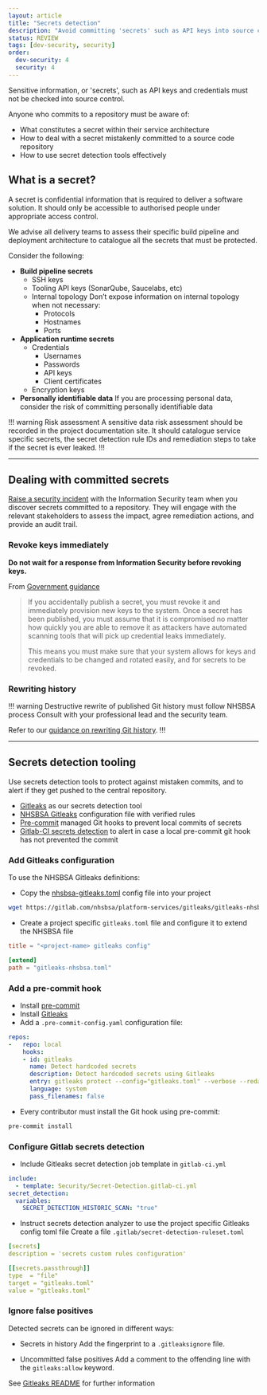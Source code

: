 ```yaml
---
layout: article
title: "Secrets detection"
description: "Avoid committing 'secrets' such as API keys into source control"
status: REVIEW
tags: [dev-security, security]
order: 
  dev-security: 4
  security: 4
---
```

Sensitive information, or 'secrets', such as API keys and credentials must not be checked into source control.

Anyone who commits to a repository must be aware of:

* What constitutes a secret within their service architecture
* How to deal with a secret mistakenly committed to a source code repository
* How to use secret detection tools effectively

## What is a secret?

A secret is confidential information that is required to deliver a software solution. It should only be accessible to authorised people under appropriate access control.

We advise all delivery teams to assess their specific build pipeline and deployment architecture to catalogue all the secrets that must be protected.

Consider the following:

* __Build pipeline secrets__
  * SSH keys
  * Tooling API keys (SonarQube, Saucelabs, etc)
  * Internal topology
    Don’t expose information on internal topology when not necessary:
    * Protocols
    * Hostnames
    * Ports
* __Application runtime secrets__
  * Credentials
    * Usernames
    * Passwords
    * API keys
    * Client certificates
  * Encryption keys
* __Personally identifiable data__
  If you are processing personal data, consider the risk of committing personally identifiable data

!!! warning Risk assessment
A sensitive data risk assessment should be recorded in the project documentation site.
It should catalogue service specific secrets, the secret detection rule IDs and remediation steps to take if the secret is ever leaked.
!!!

---

## Dealing with committed secrets

[Raise a security incident](../../security) with the Information Security team when you discover secrets committed to a repository. They will engage with the relevant stakeholders to assess the impact, agree remediation actions, and provide an audit trail.

### Revoke keys immediately

__Do not wait for a response from Information Security before revoking keys.__

From [Government guidance](https://www.gov.uk/government/publications/open-source-guidance/security-considerations-when-coding-in-the-open#assume-accidental-publications-are-compromised)

> If you accidentally publish a secret, you must revoke it and immediately provision new keys to the system. Once a secret has been published, you must assume that it is compromised no matter how quickly you are able to remove it as attackers have automated scanning tools that will pick up credential leaks immediately.
>
> This means you must make sure that your system allows for keys and credentials to be changed and rotated easily, and for secrets to be revoked.

### Rewriting history

!!! warning Destructive rewrite of published Git history must follow NHSBSA process
Consult with your professional lead and the security team.

Refer to our [guidance on rewriting Git history](../coding-git-rewrite-history/).
!!!

---

## Secrets detection tooling

Use secrets detection tools to protect against mistaken commits, and to alert if they get pushed to the central repository.

* [Gitleaks](https://github.com/zricethezav/gitleaks) as our secrets detection tool
* [NHSBSA Gitleaks](https://gitlab.com/nhsbsa/platform-services/gitleaks/gitleaks-nhsbsa) configuration file with verified rules
* [Pre-commit](https://pre-commit.com/) managed Git hooks to prevent local commits of secrets
* [Gitlab-CI secrets detection](https://docs.gitlab.com/ee/user/application_security/secret_detection/) to alert in case a local pre-commit git hook has not prevented the commit

### Add Gitleaks configuration

To use the NHSBSA Gitleaks definitions:

* Copy the [nhsbsa-gitleaks.toml](https://gitlab.com/nhsbsa/platform-services/gitleaks/gitleaks-nhsbsa/-/raw/main/gitleaks-nhsbsa.toml) config file into your project

```bash
wget https://gitlab.com/nhsbsa/platform-services/gitleaks/gitleaks-nhsbsa/-/raw/main/gitleaks-nhsbsa.toml
```

* Create a project specific `gitleaks.toml` file and configure it to extend the NHSBSA file

```toml
title = "<project-name> gitleaks config"

[extend]
path = "gitleaks-nhsbsa.toml"
```

### Add a pre-commit hook

* Install [pre-commit](https://pre-commit.com/)
* Install [Gitleaks](https://github.com/zricethezav/gitleaks)
* Add a `.pre-commit-config.yaml` configuration file:

```yaml
repos:
-   repo: local
    hooks:
    - id: gitleaks
      name: Detect hardcoded secrets
      description: Detect hardcoded secrets using Gitleaks
      entry: gitleaks protect --config="gitleaks.toml" --verbose --redact --staged
      language: system
      pass_filenames: false
```

* Every contributor must install the Git hook using pre-commit:

```bash
pre-commit install
```

### Configure Gitlab secrets detection

* Include Gitleaks secret detection job template in `gitlab-ci.yml`

```yaml
include:
  - template: Security/Secret-Detection.gitlab-ci.yml
secret_detection:
  variables:
    SECRET_DETECTION_HISTORIC_SCAN: "true"
```

* Instruct secrets detection analyzer to use the project specific Gitleaks config toml file
  Create a file `.gitlab/secret-detection-ruleset.toml`

```yaml
[secrets]
description = 'secrets custom rules configuration'

[[secrets.passthrough]]
type  = "file"
target = "gitleaks.toml"
value = "gitleaks.toml"
```

### Ignore false positives

Detected secrets can be ignored in different ways:

* Secrets in history
  Add the fingerprint to a `.gitleaksignore` file.

* Uncommitted false positives
  Add a comment to the offending line with the `gitleaks:allow` keyword.
  
See [Gitleaks README](https://github.com/zricethezav/gitleaks) for further information
